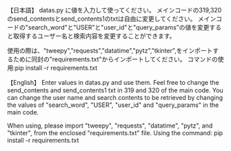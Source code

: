【日本語】
datas.py に値を入力して使ってください。
メインコードの319,320のsend_contentsとsend_contents1のtxtは自由に変更してください。
メインコードの"search_word"と"USER"と"user_id"と"query_params"の値を変更すると取得するユーザー名と検索内容を変更することができます。

使用の際は、"tweepy","requests","datatime","pytz","tkinter",をインポートするために同封の"requirements.txt"からインポートしてください。
コマンドの使用:pip install -r requirements.txt

【English】
Enter values in datas.py and use them.
Feel free to change the send_contents and send_contents1 txt in 319 and 320 of the main code.
You can change the user name and search contents to be retrieved by changing the values of "search_word", "USER", "user_id" and "query_params" in the main code.

When using, please import "tweepy", "requests", "datatime", "pytz", and "tkinter", from the enclosed "requirements.txt" file.
Using the command: pip install -r requirements.txt
